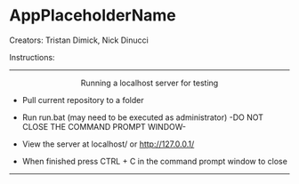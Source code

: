 # AppPlaceholderName

Creators: Tristan Dimick, Nick Dinucci

Instructions:

-----------------------------------------------------------------------------
<p align=center>Running a localhost server for testing</p>



* Pull current repository to a folder

* Run run.bat (may need to be executed as administrator) -DO NOT CLOSE THE COMMAND PROMPT WINDOW-

* View the server at localhost/ or http://127.0.0.1/

* When finished press CTRL + C in the command prompt window to close

-----------------------------------------------------------------------------
